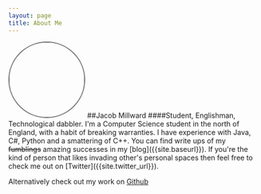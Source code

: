 ```yaml
---
layout: page
title: About Me
---
```

<img src="{{site.baseurl}}img/Bear_Headshot_Avatar.png" id="avatar" style="overflow: hidden;width: 150px;height: 150px;border: 2px solid #777;border-radius: 60%;" />
##Jacob Millward
####Student, Englishman, Technological dabbler.
I'm a Computer Science student in the north of England, with a habit of breaking warranties. I have experience with Java, C#, Python and a smattering of C++.
You can find write ups of my <s>fumblings</s> amazing successes in my [blog]({{site.baseurl}}). If you're the kind of person that likes invading other's personal spaces then feel free to check me out on [Twitter]({{site.twitter_url}}).

Alternatively check out my work on [Github]({{site.github_url}})
